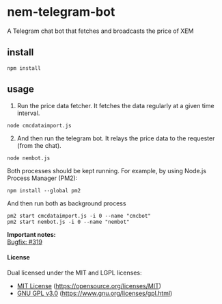 # nem-telegram-bot
A Telegram chat bot that fetches and broadcasts the price of XEM

## install
```
npm install
```

## usage
1. Run the price data fetcher. It fetches the data regularly at a given time interval.
```
node cmcdataimport.js
```

2. And then run the telegram bot. It relays the price data to the requester (from the chat).
```
node nembot.js
```

Both processes should be kept running. For example, by using Node.js Process Manager (PM2):
```
npm install --global pm2
```
And then run both as background process
```
pm2 start cmcdataimport.js -i 0 --name "cmcbot"
pm2 start nembot.js -i 0 --name "nembot"
```

__Important notes:__  
[Bugfix: #319](https://github.com/yagop/node-telegram-bot-api/issues/319)

#### License
Dual licensed under the MIT and LGPL licenses:

- [MIT License](LICENSE-MIT) (https://opensource.org/licenses/MIT)
- [GNU GPL v3.0](LICENSE-GPL3) (https://www.gnu.org/licenses/gpl.html)
